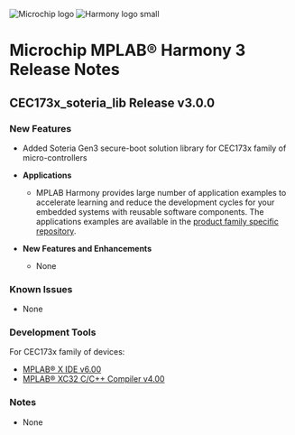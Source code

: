 ﻿![Microchip logo](https://raw.githubusercontent.com/wiki/Microchip-MPLAB-Harmony/Microchip-MPLAB-Harmony.github.io/images/microchip_logo.png)
![Harmony logo small](https://raw.githubusercontent.com/wiki/Microchip-MPLAB-Harmony/Microchip-MPLAB-Harmony.github.io/images/microchip_mplab_harmony_logo_small.png)

# Microchip MPLAB® Harmony 3 Release Notes

## CEC173x_soteria_lib Release v3.0.0

### New Features

- Added Soteria Gen3 secure-boot solution library for CEC173x family of micro-controllers


- **Applications**
  - MPLAB Harmony provides large number of application examples to accelerate learning and reduce the development cycles for your embedded systems with reusable software components. The applications examples are available in the [product family specific repository](apps/readme.md).

- **New Features and Enhancements**
  - None

### Known Issues

  - None

### Development Tools

For CEC173x family of devices:
  - [MPLAB® X IDE v6.00](https://www.microchip.com/mplab/mplab-x-ide)
  - [MPLAB® XC32 C/C++ Compiler v4.00](https://www.microchip.com/mplab/compilers)

### Notes

-  None
